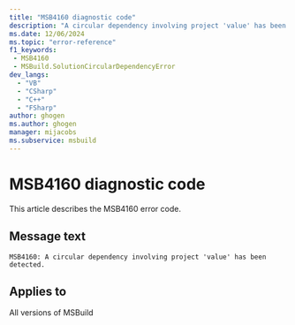 ```yaml
---
title: "MSB4160 diagnostic code"
description: "A circular dependency involving project 'value' has been detected."
ms.date: 12/06/2024
ms.topic: "error-reference"
f1_keywords:
 - MSB4160
 - MSBuild.SolutionCircularDependencyError
dev_langs:
  - "VB"
  - "CSharp"
  - "C++"
  - "FSharp"
author: ghogen
ms.author: ghogen
manager: mijacobs
ms.subservice: msbuild
---
```


# MSB4160 diagnostic code

<!-- :::ErrorDefinitionDescription::: -->
<!-- :::editable-content name="introDescription"::: -->
This article describes the MSB4160 error code.
<!-- :::editable-content-end::: -->

## Message text

`MSB4160: A circular dependency involving project 'value' has been detected.`

<!-- :::editable-content name="postOutputDescription"::: -->
<!--
{StrBegin="MSB4160: "}
-->
<!-- :::editable-content-end::: -->
<!-- :::ErrorDefinitionDescription-end::: -->

## Applies to

All versions of MSBuild
